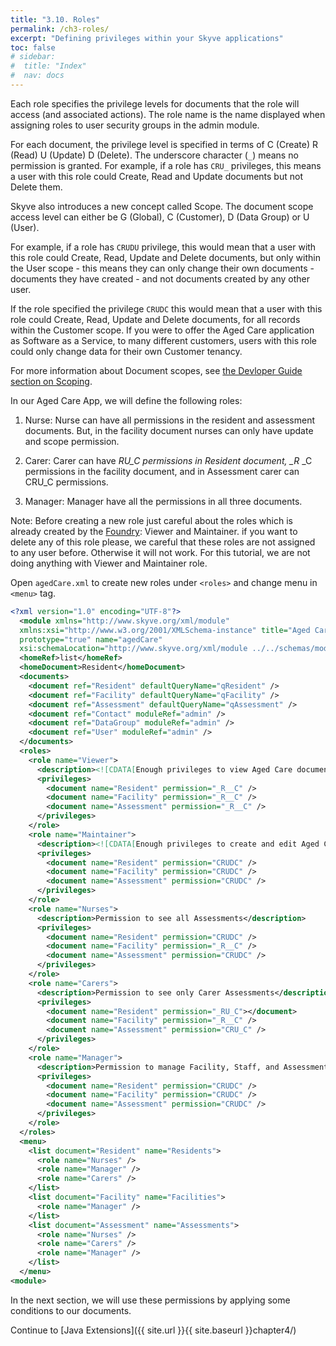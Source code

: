 ```yaml
---
title: "3.10. Roles"
permalink: /ch3-roles/
excerpt: "Defining privileges within your Skyve applications"
toc: false
# sidebar:
#  title: "Index"
#  nav: docs
---
```


Each role specifies the privilege levels for documents that the role will access (and associated actions). The role name is the name displayed when assigning roles to user security groups in the admin module.

For each document, the privilege level is specified in terms of C (Create) R (Read) U (Update) D (Delete). The underscore character (`_`) means no permission is granted.
For example, if a role has `CRU_` privileges, this means a user with this role could Create, Read and Update documents but not Delete them.

Skyve also introduces a new concept called Scope. The document scope access level can either be G (Global), C (Customer), D (Data Group) or U (User).

For example, if a role has `CRUDU` privilege, this would mean that a user with this role could Create, Read, Update and Delete documents, but only within the User scope - this means they can only change their own documents - documents they have created - and not documents created by any other user.

If the role specified the privilege `CRUDC` this would mean that a user with this role could Create, Read, Update and Delete documents, for all records within the Customer scope. If you were to offer the Aged Care application as Software as a Service, to many different customers, users with this role could only change data for their own Customer tenancy.

For more information about Document scopes, see [the Devloper Guide section on Scoping](https://skyvers.github.io/skyve-dev-guide/concepts/#document-scoping).

In our Aged Care App, we will define the following roles:

1. Nurse: Nurse can have all permissions in the resident and assessment documents. But, in the facility document nurses can only have update and scope permission.

2. Carer: Carer can have _RU_C permissions in Resident document, \_R_ \_C permissions in the facility document, and in Assessment carer can CRU_C permissions.

3. Manager: Manager have all the permissions in all three documents.

Note: Before creating a new role just careful about the roles which is already created by the [Foundry](https://foundry.skyve.org/foundry/): Viewer and Maintainer. if you want to delete any of this role please, we careful that these roles are not assigned to any user before. Otherwise it will not work. For this tutorial, we are not doing anything with Viewer and Maintainer role.

Open `agedCare.xml` to create new roles under `<roles>` and change menu in `<menu>` tag.

```xml
<?xml version="1.0" encoding="UTF-8"?>
  <module xmlns="http://www.skyve.org/xml/module"
  xmlns:xsi="http://www.w3.org/2001/XMLSchema-instance" title="Aged Care"
  prototype="true" name="agedCare"
  xsi:schemaLocation="http://www.skyve.org/xml/module ../../schemas/module.xsd">
  <homeRef>list</homeRef>
  <homeDocument>Resident</homeDocument>
  <documents>
    <document ref="Resident" defaultQueryName="qResident" />
    <document ref="Facility" defaultQueryName="qFacility" />
    <document ref="Assessment" defaultQueryName="qAssessment" />
    <document ref="Contact" moduleRef="admin" />
    <document ref="DataGroup" moduleRef="admin" />
    <document ref="User" moduleRef="admin" />
  </documents>
  <roles>
    <role name="Viewer">
      <description><![CDATA[Enough privileges to view Aged Care documents.]]></description>
      <privileges>
        <document name="Resident" permission="_R__C" />
        <document name="Facility" permission="_R__C" />
        <document name="Assessment" permission="_R__C" />
      </privileges>
    </role>
    <role name="Maintainer">
      <description><![CDATA[Enough privileges to create and edit Aged Care documents.]]></description>
      <privileges>
        <document name="Resident" permission="CRUDC" />
        <document name="Facility" permission="CRUDC" />
        <document name="Assessment" permission="CRUDC" />
      </privileges>
    </role>
    <role name="Nurses">
      <description>Permission to see all Assessments</description>
      <privileges>
        <document name="Resident" permission="CRUDC" />
        <document name="Facility" permission="_R__C" />
        <document name="Assessment" permission="CRUDC" />
      </privileges>
    </role>
    <role name="Carers">
      <description>Permission to see only Carer Assessments</description>
      <privileges>
        <document name="Resident" permission="_RU_C"></document>
        <document name="Facility" permission="_R__C" />
        <document name="Assessment" permission="CRU_C" />
      </privileges>
    </role>
    <role name="Manager">
      <description>Permission to manage Facility, Staff, and Assessments</description>
      <privileges>
        <document name="Resident" permission="CRUDC" />
        <document name="Facility" permission="CRUDC" />
        <document name="Assessment" permission="CRUDC" />
      </privileges>
    </role>
  </roles>
  <menu>
    <list document="Resident" name="Residents">
      <role name="Nurses" />
      <role name="Manager" />
      <role name="Carers" />
    </list>
    <list document="Facility" name="Facilities">
      <role name="Manager" />
    </list>
    <list document="Assessment" name="Assessments">
      <role name="Nurses" />
      <role name="Carers" />
      <role name="Manager" />
    </list>
  </menu>
<module>
```

In the next section, we will use these permissions by applying some conditions to our documents.

Continue to [Java Extensions]({{ site.url }}{{ site.baseurl }}chapter4/)